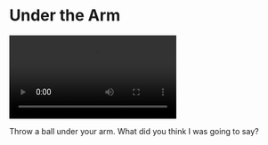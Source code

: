 # Under the Arm

![UnderTheArm](/videos/mp4/underthearm.mp4)

Throw a ball under your arm. What did you think I was going to say?

